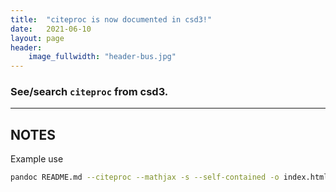 ```yaml
---
title:  "citeproc is now documented in csd3!"
date:   2021-06-10
layout: page
header:
    image_fullwidth: "header-bus.jpg"
---
```


### See/search `citeproc` from csd3.

<!--more-->

---

## NOTES

Example use

```bash
pandoc README.md --citeproc --mathjax -s --self-contained -o index.html
```
